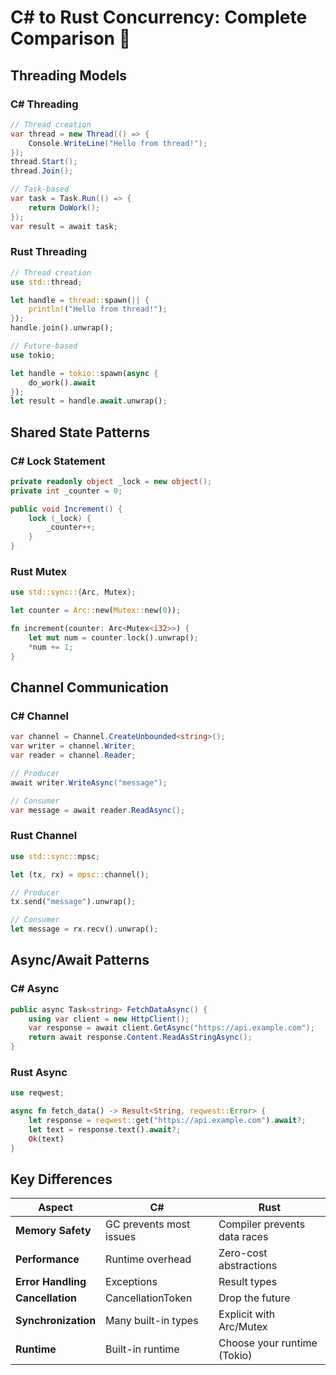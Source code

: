 # C# to Rust Concurrency: Complete Comparison 🔄

## Threading Models

### C# Threading
```csharp
// Thread creation
var thread = new Thread(() => {
    Console.WriteLine("Hello from thread!");
});
thread.Start();
thread.Join();

// Task-based
var task = Task.Run(() => {
    return DoWork();
});
var result = await task;
```

### Rust Threading
```rust
// Thread creation
use std::thread;

let handle = thread::spawn(|| {
    println!("Hello from thread!");
});
handle.join().unwrap();

// Future-based
use tokio;

let handle = tokio::spawn(async {
    do_work().await
});
let result = handle.await.unwrap();
```

## Shared State Patterns

### C# Lock Statement
```csharp
private readonly object _lock = new object();
private int _counter = 0;

public void Increment() {
    lock (_lock) {
        _counter++;
    }
}
```

### Rust Mutex
```rust
use std::sync::{Arc, Mutex};

let counter = Arc::new(Mutex::new(0));

fn increment(counter: Arc<Mutex<i32>>) {
    let mut num = counter.lock().unwrap();
    *num += 1;
}
```

## Channel Communication

### C# Channel
```csharp
var channel = Channel.CreateUnbounded<string>();
var writer = channel.Writer;
var reader = channel.Reader;

// Producer
await writer.WriteAsync("message");

// Consumer
var message = await reader.ReadAsync();
```

### Rust Channel
```rust
use std::sync::mpsc;

let (tx, rx) = mpsc::channel();

// Producer
tx.send("message").unwrap();

// Consumer
let message = rx.recv().unwrap();
```

## Async/Await Patterns

### C# Async
```csharp
public async Task<string> FetchDataAsync() {
    using var client = new HttpClient();
    var response = await client.GetAsync("https://api.example.com");
    return await response.Content.ReadAsStringAsync();
}
```

### Rust Async
```rust
use reqwest;

async fn fetch_data() -> Result<String, reqwest::Error> {
    let response = reqwest::get("https://api.example.com").await?;
    let text = response.text().await?;
    Ok(text)
}
```

## Key Differences

| Aspect | C# | Rust |
|--------|-----|------|
| **Memory Safety** | GC prevents most issues | Compiler prevents data races |
| **Performance** | Runtime overhead | Zero-cost abstractions |
| **Error Handling** | Exceptions | Result types |
| **Cancellation** | CancellationToken | Drop the future |
| **Synchronization** | Many built-in types | Explicit with Arc/Mutex |
| **Runtime** | Built-in runtime | Choose your runtime (Tokio) |